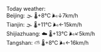 Today weather:  
Beijing: 🌫  🌡️+8°C 🌬️↓7km/h  
Tianjin: 🌫  🌡️+11°C 🌬️←15km/h  
Shijiazhuang: ☁️   🌡️+13°C 🌬️↙5km/h  
Tangshan: ⛅️  🌡️+8°C 🌬️←16km/h  
